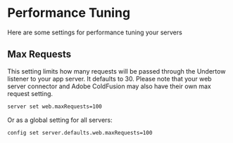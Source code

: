 # Performance Tuning

Here are some settings for performance tuning your servers

## Max Requests

This setting limits how many requests will be passed through the Undertow listener to your app server.  It defaults to 30. Please note that your web server connector and Adobe ColdFusion may also have their own max request setting. &#x20;

```bash
server set web.maxRequests=100
```

Or as a global setting for all servers:

```bash
config set server.defaults.web.maxRequests=100
```

